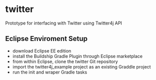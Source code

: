 # twitter
Prototype for interfacing with Twitter using Twitter4j API

Eclipse Enviroment Setup
------------------------
- download Eclipse EE edition
- install the Buildship Gradle Plugin through Eclipse marketplace
- from within Eclipse, clone the twitter Git repository
- import the twitter4j_example project as an existing Graddle project
- run the init and wraper Gradle tasks
